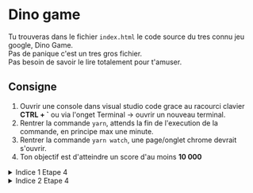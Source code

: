 # Dino game

Tu trouveras dans le fichier `index.html` le code source du tres connu jeu google, Dino Game.<br/>
Pas de panique c'est un tres gros fichier.<br/>
Pas besoin de savoir le lire totalement pour t'amuser.<br/>

## Consigne

1. Ouvrir une console dans visual studio code grace au racourci clavier **CTRL + \`** ou via l'onget Terminal -> ouvrir un nouveau terminal.
2. Rentrer la commande `yarn`, attends la fin de l'execution de la commande, en principe max une minute.
3. Rentrer la commande `yarn watch`, une page/onglet chrome devrait s'ouvrir.
4. Ton objectif est d'atteindre un score d'au moins **10 000**

<details> 
  <summary>Indice 1 Etape 4</summary>
    Tricher en modifiant le code source<br/>
</details>

<details> 
  <summary>Indice 2 Etape 4</summary>
    Il existe plein de solution<br/>
    Par exemple modifier le <code>`javascript`</code>
</details>

